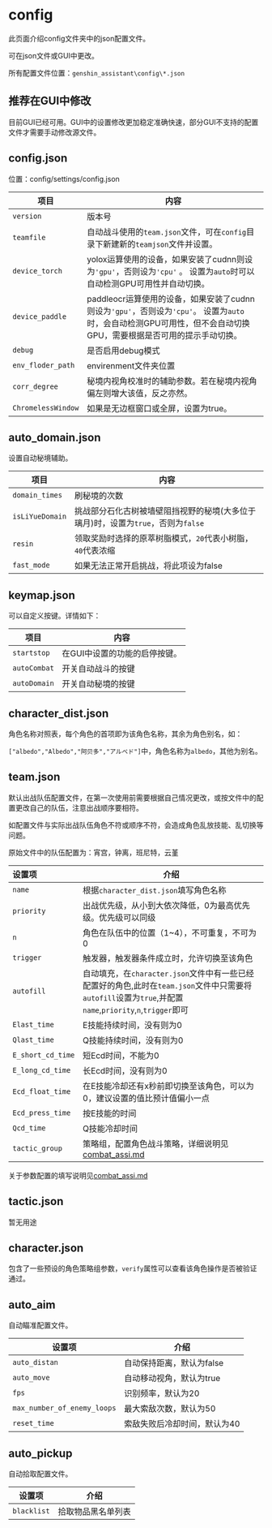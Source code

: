 # config

此页面介绍config文件夹中的json配置文件。

可在json文件或GUI中更改。

所有配置文件位置：`genshin_assistant\config\*.json`

## 推荐在GUI中修改

目前GUI已经可用。GUI中的设置修改更加稳定准确快速，部分GUI不支持的配置文件才需要手动修改源文件。

## config.json 

位置：config/settings/config.json

| 项目                 | 内容                                                                                                    |
|--------------------|-------------------------------------------------------------------------------------------------------|
| `version`          | 版本号                                                                                                   |
| `teamfile`         | 自动战斗使用的`team.json`文件，可在`config`目录下新建新的`teamjson`文件并设置。                                                |
| `device_torch`     | yolox运算使用的设备，如果安装了cudnn则设为`'gpu'`，否则设为`'cpu'` 。 设置为`auto`时可以自动检测GPU可用性并自动切换。                          |
| `device_paddle`    | paddleocr运算使用的设备，如果安装了cudnn则设为`'gpu'`，否则设为`'cpu'`。 设置为`auto`时，会自动检测GPU可用性，但不会自动切换GPU，需要根据是否可用的提示手动切换。 |
| `debug`            | 是否启用debug模式                                                                                           |
| `env_floder_path`  | envirenment文件夹位置                                                                                      |
| `corr_degree`      | 秘境内视角校准时的辅助参数。若在秘境内视角偏左则增大该值，反之亦然。                                                                    |
| `ChromelessWindow` | 如果是无边框窗口或全屏，设置为true。                                                                                  |

## auto_domain.json

设置自动秘境辅助。

| 项目              | 内容                                               |
|-----------------|--------------------------------------------------|
| `domain_times`  | 刷秘境的次数                                           |      
| `isLiYueDomain` | 挑战部分石化古树被墙壁阻挡视野的秘境(大多位于璃月)时，设置为`true`，否则为`false` |
| `resin`         | 领取奖励时选择的原萃树脂模式，`20`代表小树脂，`40`代表浓缩                |
| `fast_mode`     | 如果无法正常开启挑战，将此项设为false                            |

## keymap.json

可以自定义按键。详情如下：

| 项目           | 内容               |
|--------------|------------------|
| `startstop`  | 在GUI中设置的功能的启停按键。 |
| `autoCombat` | 开关自动战斗的按键        |
| `autoDomain` | 开关自动秘境的按键        |

## character_dist.json

角色名称对照表，每个角色的首项即为该角色名称，其余为角色别名，如：

`["albedo","Albedo","阿贝多","アルベド"]`中，角色名称为`albedo`，其他为别名。

## team.json

默认出战队伍配置文件，在第一次使用前需要根据自己情况更改，或按文件中的配置更改自己的队伍，注意出战顺序要相符。

如配置文件与实际出战队伍角色不符或顺序不符，会造成角色乱放技能、乱切换等问题。

原始文件中的队伍配置为：宵宫，钟离，班尼特，云堇

| 设置项               | 介绍                                                                                                                 |
|:------------------|--------------------------------------------------------------------------------------------------------------------|
| `name`            | 根据`character_dist.json`填写角色名称                                                                                      |
| `priority`        | 出战优先级，从小到大依次降低，0为最高优先级。优先级可以同级                                                                                     |
| `n`               | 角色在队伍中的位置（1~4），不可重复，不可为0                                                                                           |
| `trigger`         | 触发器，触发器条件成立时，允许切换至该角色                                                                                              |
| `autofill`        | 自动填充，在`character.json`文件中有一些已经配置好的角色,此时在`team.json`文件中只需要将`autofill`设置为`true`,并配置`name`,`priority`,`n`,`trigger`即可 |
| `Elast_time`      | E技能持续时间，没有则为0                                                                                                      |
| `Qlast_time`      | Q技能持续时间，没有则为0                                                                                                      |
| `E_short_cd_time` | 短Ecd时间，不能为0                                                                                                        |
| `E_long_cd_time`  | 长Ecd时间，没有则为0                                                                                                       |
| `Ecd_float_time`  | 在E技能冷却还有x秒前即切换至该角色，可以为0，建议设置的值比预计值偏小一点                                                                             |
| `Ecd_press_time`  | 按E技能的时间                                                                                                            |
| `Qcd_time`        | Q技能冷却时间                                                                                                            |
| `tactic_group`    | 策略组，配置角色战斗策略，详细说明见[combat_assi.md](./combat_assi.md)                                                               |

关于参数配置的填写说明见[combat_assi.md](./combat_assi.md)

## tactic.json

暂无用途

## character.json

包含了一些预设的角色策略组参数，`verify`属性可以查看该角色操作是否被验证通过。

## auto_aim

自动瞄准配置文件。

| 设置项                         | 介绍              |
|-----------------------------|-----------------|
| `auto_distan`               | 自动保持距离，默认为false |
| `auto_move`                 | 自动移动视角，默认为true  |
| `fps`                       | 识别频率，默认为20      |
| `max_number_of_enemy_loops` | 最大索敌次数，默认为50    |
| `reset_time`                | 索敌失败后冷却时间，默认为40 |

## auto_pickup

自动拾取配置文件。

| 设置项         | 介绍        |
|-------------|-----------|
| `blacklist` | 拾取物品黑名单列表 |